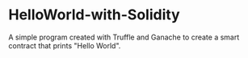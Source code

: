 # HelloWorld-with-Solidity

A simple program created with Truffle and Ganache to create a smart contract that prints "Hello World".
